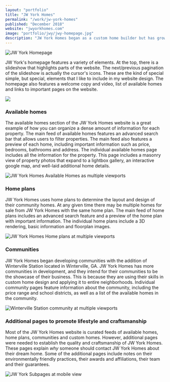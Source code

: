 ```yaml
---
layout: "portfolio"
title: "JW York Homes"
permalink: "/work/jw-york-homes"
published: "December 2018"
website: "jwyorkhomes.com"
image: "portfolio/jwy/jwy-homepage.jpg"
description: "JW York Homes began as a custom home builder but has grown into a property development company that provides fair-priced, modern and eco-friendly spec homes in well-planned communities. JW York Homes had an outdated website that had not grown with the company. I provided a new site design that features their available homes, communities, home plans and custom homes. The site is easy to navigate and use, but it also suits their modern yet classic properties."
---
```


![JW York Homepage][1]

JW York's homepage features a variety of elements. At the top, there is a slideshow that highlights parts of the website. The next/previous pagination of the slideshow is actually the cursor's icons. These are the kind of special simple, but special, elements that I like to include in my website design. The homepage also features a welcome copy and video, list of available homes and links to important pages on the website.

![](../assets/img/portfolio/jwy/jwy-scrollMobile.gif)

### Available homes
The available homes section of the JW York Homes website is a great example of how you can organize a dense amount of information for each property. The main feed of available homes features an advanced search bar that allows users to filter properties. The main feed also features a preview of each home, including important information such as price, bedrooms, bathrooms and address. The individual available homes page includes all the information for the property. This page includes a masonry view of property photos that expand to a lightbox gallery, an interactive google map, and well-laid additional home details.

![JW York Homes Available Homes as multiple viewports][2]

### Home plans
JW York Homes uses home plans to determine the layout and design of their community homes. At any given time there may be multiple homes for sale from JW York Homes with the same home plan. The main feed of home plans includes an advanced search feature and a preview of the home plan with important information. The individual home plans include a 3D rendering, basic information and floorplan images.

![JW York Homes Home plans at multiple viewports][3]

### Communities
JW York Homes began developing communities with the addition of Winterville Station located in Winterville, GA. JW York Homes has more communities in development, and they intend for their communities to be the showcase of their business. This is because they are using their skills in custom home design and applying it to entire neighborhoods. Individual community pages feature information about the community, including the price range and school districts, as well as a list of the available homes in the community.

![Winterville Station community at multiple viewports][4]

### Additional pages to promote lifestyle and craftsmanship

Most of the JW York Homes website is curated feeds of available homes, home plans, communities and custom homes. However, additional pages were needed to establish the quality and craftsmanship of JW York Homes. These pages explain *why* someone should contact JW York Homes about their dream home. Some of the additional pages include notes on their environmentally friendly practices, their awards and affiliations, their team and their guarantees.

![JW York Subpages at mobile view][5]


[1]: ../assets/img/portfolio/jwy/jwy-slider2.gif
[2]: ../assets/img/portfolio/jwy/available-homes.jpg
[3]: ../assets/img/portfolio/jwy/home-plans.jpg
[4]: ../assets/img/portfolio/jwy/community.jpg
[5]: ../assets/img/portfolio/jwy/mobile-subpages.png
